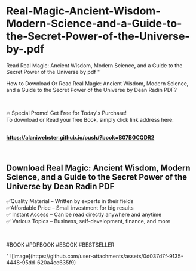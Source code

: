 # Real-Magic-Ancient-Wisdom-Modern-Science-and-a-Guide-to-the-Secret-Power-of-the-Universe-by-.pdf
Read Real Magic: Ancient Wisdom, Modern Science, and a Guide to the Secret Power of the Universe by  pdf
"<p>How to Download Or Read Real Magic: Ancient Wisdom, Modern Science, and a Guide to the Secret Power of the Universe by Dean Radin PDF?</p>
<p>&nbsp;</p>
<p>&#128293;  Special Promo! Get Free for Today's Purchase!<br />To download or Read your free Book, simply click link address here:&nbsp;<br />&nbsp;</p>
<p><a href=""https://alaniwebster.github.io/push/?book=B07BGCQDR2""><strong>https://alaniwebster.github.io/push/?book=B07BGCQDR2</strong></a></p>
<p>&nbsp;</p>
<h2>Download Real Magic: Ancient Wisdom, Modern Science, and a Guide to the Secret Power of the Universe by Dean Radin PDF</h2>
<p>&#x2705;Quality Material &ndash; Written by experts in their fields<br />&#x2705;Affordable Price &ndash; Small investment for big results<br />&#x2705; Instant Access &ndash; Can be read directly anywhere and anytime<br />&#x2705; Various Topics &ndash; Business, self-development, finance, and more</p>
<p>&nbsp;</p>
<p>#BOOK #PDFBOOK #EBOOK #BESTSELLER</p>
"
![image](https://github.com/user-attachments/assets/0d037d7f-9135-4448-95dd-620a4ce635f9)
